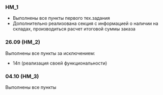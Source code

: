 ### HM_1

- Выполнены все пункты первого тех.задания
- Дополнительно реализована секция с информацией о наличии на складах, производиться расчет итоговой суммы заказа

### 26.09 (HM_2)
Выполнены все пункты за исключением: 
- 14п (реализация своей функциональности)

### 04.10 (HM_3)
Выполнены все пункты
